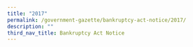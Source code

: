 ```yaml
---
title: "2017"
permalink: /government-gazette/bankruptcy-act-notice/2017/
description: ""
third_nav_title: Bankruptcy Act Notice
---
```

